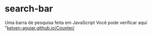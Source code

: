# search-bar
Uma barra de pesquisa feita em JavaScript
Você pode verificar aqui "[kelven-aguiar.github.io/Counter/](https://kelven-aguiar.github.io/Counter/)
